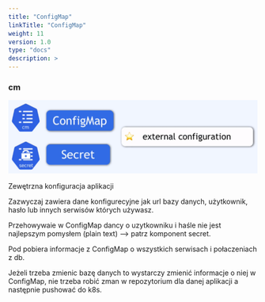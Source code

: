 ```yaml
---
title: "ConfigMap"
linkTitle: "ConfigMap"
weight: 11
version: 1.0
type: "docs"
description: >
---
```


### cm

![cm](../03-configmap/cm$secret.png)

Zewętrzna konfiguracja aplikacji

Zazwyczaj zawiera dane konfigurecyjne jak url bazy danych, użytkownik, hasło lub innych serwisów których używasz.

Przehowywaie w ConfigMap dancy o uzytkowniku i haśle nie jest najlepszym pomysłem (plain text) --> patrz komponent secret.

Pod pobiera informacje z ConfigMap o wszystkich serwisach i połaczeniach z db.

Jeżeli trzeba zmienic bazę danych to wystarczy zmienić informacje o niej w ConfigMap, nie trzeba robić zman w repozytorium dla danej aplikacji a następnie pushować do k8s.
